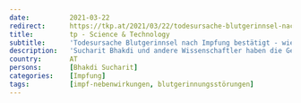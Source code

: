 ```yaml
---
date:          2021-03-22
redirect:      https://tkp.at/2021/03/22/todesursache-blutgerinnsel-nach-impfung-bestaetigt-wie-vorhergesagt-von-sucharit-bhakdi/
title:         tp - Science & Technology
subtitle:      'Todesursache Blutgerinnsel nach Impfung bestätigt - wie vorhergesagt von Sucharit Bhakdi'
description:   'Sucharit Bhakdi und andere Wissenschaftler haben die Gefahr von Blutgerinnseln durch die derzeit verwendeten Impfstoffe ganz klar vorhergesagt. Zuerst abgeleugnet, blieb nun zumindest beim AstraZeneca Präparat nichts mehr übrig als diese Ursache für Todesfälle und Nebenwirkungen zu bestätigen. Nun auch dank einer Untersuchung durch die Unimeidzin Greifswald. Der NDR schreibt dazu auf seiner Webseite: „Wie …'
country:       AT
persons:       [Bhakdi Sucharit]
categories:    [Impfung]
tags:          [impf-nebenwirkungen, blutgerinnungsstörungen]
---
```

